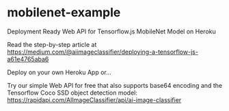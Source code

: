 # mobilenet-example
Deployment Ready Web API for Tensorflow.js MobileNet Model on Heroku

Read the step-by-step article at https://medium.com/@aiimageclassifier/deploying-a-tensorflow-js-a61e4765aba6

Deploy on your own Heroku App or...

Try our simple Web API for free that also supports base64 encoding and the Tensorflow Coco SSD object detection model: https://rapidapi.com/AIImageClassifier/api/ai-image-classifier
